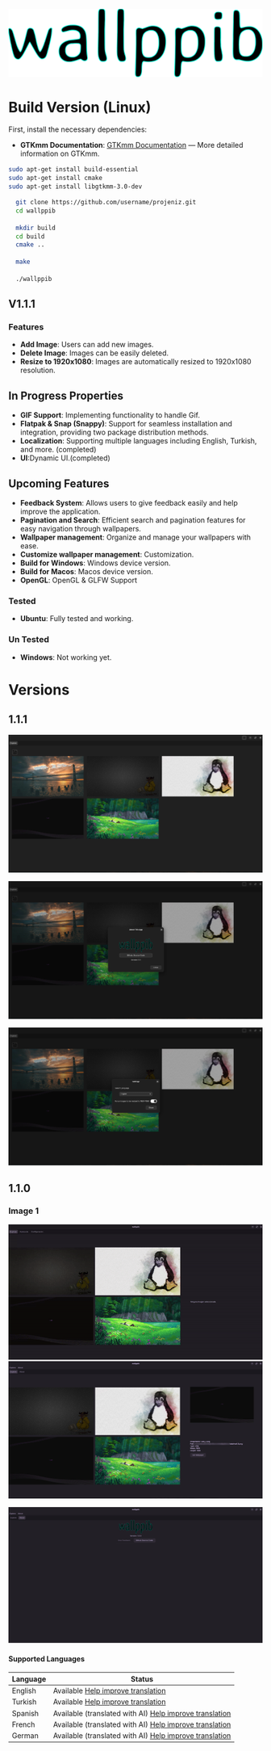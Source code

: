 ![Logo](https://raw.githubusercontent.com/pekaala/wallppib/6ab8329be185abf466c69699d1b765b87f1193ae/sc/logo_icon.svg)

# Build Version (Linux)

First, install the necessary dependencies:

- **GTKmm Documentation**: [GTKmm Documentation](https://www.gtk.org/docs/language-bindings/cpp) — More detailed information on GTKmm.

```bash
sudo apt-get install build-essential
sudo apt-get install cmake
sudo apt-get install libgtkmm-3.0-dev
```

```bash
  git clone https://github.com/username/projeniz.git
  cd wallppib

  mkdir build
  cd build
  cmake ..

  make

  ./wallppib
```

## V1.1.1

### Features

- **Add Image**: Users can add new images.
- **Delete Image**: Images can be easily deleted.
- **Resize to 1920x1080**: Images are automatically resized to 1920x1080 resolution.

## In Progress Properties

- **GIF Support**: Implementing functionality to handle Gif.
- **Flatpak & Snap (Snappy)**: Support for seamless installation and integration, providing two package distribution methods.
- **Localization**: Supporting multiple languages including English, Turkish, and more. (completed)
- **UI**:Dynamic UI.(completed)

## Upcoming Features

- **Feedback System**: Allows users to give feedback easily and help improve the application.
- **Pagination and Search**: Efficient search and pagination features for easy navigation through wallpapers.
- **Wallpaper management**: Organize and manage your wallpapers with ease.
- **Customize wallpaper management**: Customization.
- **Build for Windows**: Windows device version.
- **Build for Macos**: Macos device version.
- **OpenGL**: OpenGL & GLFW Support

### Tested

- **Ubuntu**: Fully tested and working.

### Un Tested

- **Windows**: Not working yet.

# Versions

## 1.1.1

![Image 1 Description](https://raw.githubusercontent.com/pekaala/wallppib/refs/heads/main/screenshots/versions/1.1.1/1.png)

![Image 2 Description](https://raw.githubusercontent.com/pekaala/wallppib/refs/heads/main/screenshots/versions/1.1.1/2.png)

![Image 3 Description](https://raw.githubusercontent.com/pekaala/wallppib/refs/heads/main/screenshots/versions/1.1.1/3.png)

## 1.1.0

### Image 1

![Image 1 Description](https://github.com/pekaala/wallppib/blob/main/sc/versions/1.1.0/localizationwork.gif)
![Explore.](https://raw.githubusercontent.com/pekaala/wallppib/refs/heads/main/sc/sc_explore.png)

![About.](https://raw.githubusercontent.com/pekaala/wallppib/refs/heads/main/sc/sc_about.png 'sc_about')

#### Supported Languages

| Language | Status                                                                                                                               |
| -------- | ------------------------------------------------------------------------------------------------------------------------------------ |
| English  | Available [Help improve translation](https://github.com/pekaala/wallppib/blob/main/src/data/locales/en-US.json)                      |
| Turkish  | Available [Help improve translation](https://github.com/pekaala/wallppib/blob/main/src/data/locales/tr-TR.json)                      |
| Spanish  | Available (translated with AI) [Help improve translation](https://github.com/pekaala/wallppib/blob/main/src/data/locales/es-ES.json) |
| French   | Available (translated with AI) [Help improve translation](https://github.com/pekaala/wallppib/blob/main/src/data/locales/fr-FR.json) |
| German   | Available (translated with AI) [Help improve translation](https://github.com/pekaala/wallppib/blob/main/src/data/locales/de-DE.json) |
